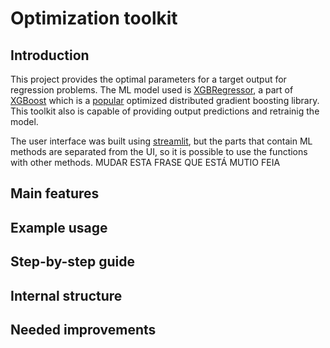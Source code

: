 # Optimization toolkit

## Introduction

This project provides the optimal parameters for a target output for regression problems. The ML model used is [XGBRegressor](https://xgboost.readthedocs.io/en/latest/python/python_api.html#xgboost.XGBRegressor), a part of [XGBoost](https://xgboost.readthedocs.io/en/stable/) which is a [popular](https://github.com/dmlc/xgboost/tree/master/demo#machine-learning-challenge-winning-solutions) optimized distributed gradient boosting library. This toolkit also is capable of providing output predictions and retrainig the model. 

The user interface was built using [streamlit](https://streamlit.io/), but the parts that contain ML methods are separated from the UI, so it is possible to use the functions with other methods. MUDAR ESTA FRASE QUE ESTÁ MUTIO FEIA

## Main features

## Example usage

## Step-by-step guide

## Internal structure

## Needed improvements
